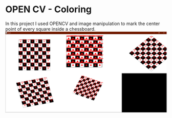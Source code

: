 # OPEN CV - Coloring
In this project I used OPENCV and image manipulation to mark the center point of every square inside a chessboard.
![](Chessboard.png)
